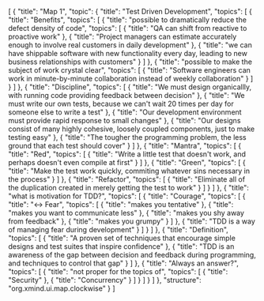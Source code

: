 [
  {
    "title": "Map 1",
    "topic": {
      "title": "Test Driven Development",
      "topics": [
        {
          "title": "Benefits",
          "topics": [
            {
              "title": "possible to dramatically reduce the defect density of code",
              "topics": [
                {
                  "title": "QA can shift from reactive to proactive work"
                },
                {
                  "title": "Project managers can estimate accurately enough to involve real customers in daily development"
                },
                {
                  "title": "we can have shippable software with new functionality every day, leading to new business relationships with customers"
                }
              ]
            },
            {
              "title": "possible to make the subject of work crystal clear",
              "topics": [
                {
                  "title": "Software engineers can work in minute-by-minute collaboration instead of weekly collaboration"
                }
              ]
            }
          ]
        },
        {
          "title": "Discipline",
          "topics": [
            {
              "title": "We must design organicallly, with running code providing feedback between decision"
            },
            {
              "title": "We must write our own tests, because we can't wait 20 times per day for someone else to write a test"
            },
            {
              "title": "Our development environment must provide rapid response to small changes"
            },
            {
              "title": "Our designs consist of many highly cohesive, loosely coupled components, just to make testing easy"
            },
            {
              "title": "The tougher the programming problem, the less ground that each test should cover"
            }
          ]
        },
        {
          "title": "Mantra",
          "topics": [
            {
              "title": "Red",
              "topics": [
                {
                  "title": "Write a little test that doesn't work, and perhaps doesn't even compile at first"
                }
              ]
            },
            {
              "title": "Green",
              "topics": [
                {
                  "title": "Make the test work quickly, commiting whatever sins necessary in the process"
                }
              ]
            },
            {
              "title": "Refactor",
              "topics": [
                {
                  "title": "Eliminate all of the duplication created in merely getting the test to work"
                }
              ]
            }
          ]
        },
        {
          "title": "what is motivation for TDD?",
          "topics": [
            {
              "title": "Courage",
              "topics": [
                {
                  "title": "<-> Fear",
                  "topics": [
                    {
                      "title": "makes you tentative"
                    },
                    {
                      "title": "makes you want to communicate less"
                    },
                    {
                      "title": "makes you shy away from feedback"
                    },
                    {
                      "title": "makes you grumpy"
                    }
                  ]
                },
                {
                  "title": "TDD is a way of managing fear during development"
                }
              ]
            }
          ]
        },
        {
          "title": "Definition",
          "topics": [
            {
              "title": "A proven set of techniques that encourage simple designs and test suites that inspire confidence"
            },
            {
              "title": "TDD is an awareness of the gap between decision and feedback during programming, and techniques to control that gap"
            }
          ]
        },
        {
          "title": "Always an answer?",
          "topics": [
            {
              "title": "not proper for the topics of",
              "topics": [
                {
                  "title": "Security"
                },
                {
                  "title": "Concurrency"
                }
              ]
            }
          ]
        }
      ]
    },
    "structure": "org.xmind.ui.map.clockwise"
  }
]